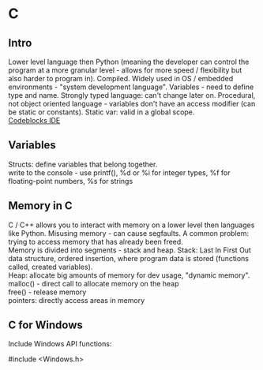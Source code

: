 # C    
## Intro   
Lower level language then Python (meaning the developer can control the program at a more granular level - allows for more speed / flexibility but also harder to program in). Compiled. Widely used in OS / embedded environments - "system development language". Variables - need to define type and name. Strongly typed language: can't change later on. Procedural, not object oriented language - variables don't have an access modifier (can be static or constants). Static var: valid in a global scope.       
[Codeblocks IDE](https://www.codeblocks.org/)    
## Variables   
Structs: define variables that belong together.   
write to the console - use printf(), %d or %i for integer types, %f for floating-point numbers, %s for strings     

## Memory in C     
C / C++ allows you to interact with memory on a lower level then languages like Python. Misusing memory - can cause segfaults. A common problem: trying to access memory that has already been freed.    
Memory is divided into segments - stack and heap. Stack: Last In First Out data structure, ordered insertion, where program data is stored (functions called, created variables).                       
Heap: allocate big amounts of memory for dev usage, "dynamic memory".     
malloc() - direct call to allocate memory on the heap     
free() - release memory    
pointers: directly access areas in memory   

## C for Windows   
Include Windows API functions: 

  #include <Windows.h>     
